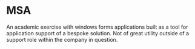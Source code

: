 # MSA
An academic exercise with windows forms applications
built as a tool for application support of 
a bespoke solution. Not of great utility outside of a 
support role within the company in question. 

